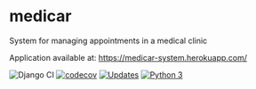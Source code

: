 # medicar

System for managing appointments in a medical clinic

Application available at: https://medicar-system.herokuapp.com/

![Django CI](https://github.com/alisonamerico/medicar/workflows/Django%20CI/badge.svg)
[![codecov](https://codecov.io/gh/alisonamerico/medicar/branch/master/graph/badge.svg)](https://codecov.io/gh/alisonamerico/medicar)
[![Updates](https://pyup.io/repos/github/alisonamerico/medicar/shield.svg)](https://pyup.io/repos/github/alisonamerico/medicar/)
[![Python 3](https://pyup.io/repos/github/alisonamerico/medicar/python-3-shield.svg)](https://pyup.io/repos/github/alisonamerico/medicar/)
